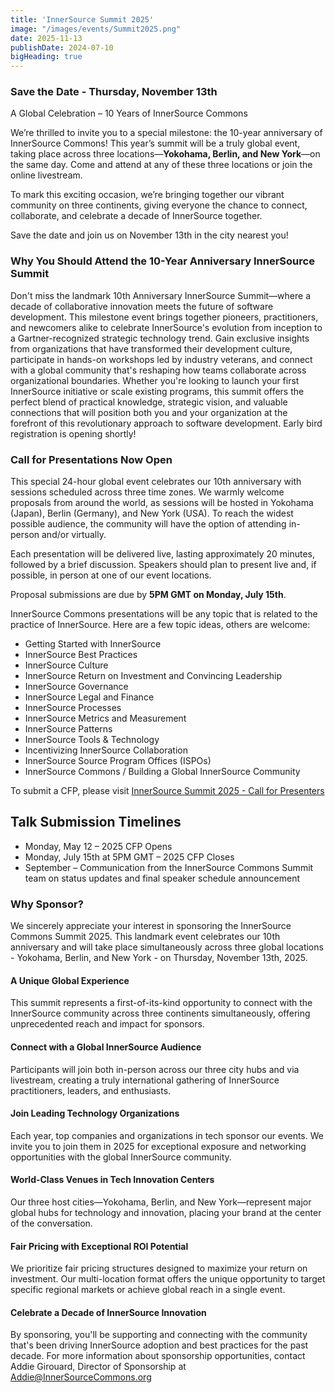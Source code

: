 ```yaml
---
title: 'InnerSource Summit 2025'
image: "/images/events/Summit2025.png"
date: 2025-11-13
publishDate: 2024-07-10
bigHeading: true
---
```

### Save the Date - Thursday, November 13th
A Global Celebration – 10 Years of InnerSource Commons

We’re thrilled to invite you to a special milestone: the 10-year anniversary of InnerSource Commons! This year’s summit will be a truly global event, taking place across three locations—**Yokohama, Berlin, and New York**—on the same day.
Come and attend at any of these three locations or join the online livestream.

To mark this exciting occasion, we’re bringing together our vibrant community on three continents, giving everyone the chance to connect, collaborate, and celebrate a decade of InnerSource together.

Save the date and join us on November 13th in the city nearest you!

### Why You Should Attend the 10-Year Anniversary InnerSource Summit
Don't miss the landmark 10th Anniversary InnerSource Summit—where a decade of collaborative innovation meets the future of software development. This milestone event brings together pioneers, practitioners, and newcomers alike to celebrate InnerSource's evolution from inception to a Gartner-recognized strategic technology trend. Gain exclusive insights from organizations that have transformed their development culture, participate in hands-on workshops led by industry veterans, and connect with a global community that's reshaping how teams collaborate across organizational boundaries. Whether you're looking to launch your first InnerSource initiative or scale existing programs, this summit offers the perfect blend of practical knowledge, strategic vision, and valuable connections that will position both you and your organization at the forefront of this revolutionary approach to software development. Early bird registration is opening shortly!

### Call for Presentations Now Open

This special 24-hour global event celebrates our 10th anniversary with sessions scheduled across three time zones. We warmly welcome proposals from around the world, as sessions will be hosted in Yokohama (Japan), Berlin (Germany), and New York (USA). To reach the widest possible audience, the community will have the option of attending in-person and/or virtually.

Each presentation will be delivered live, lasting approximately 20 minutes, followed by a brief discussion. Speakers should plan to present live and, if possible, in person at one of our event locations.

Proposal submissions are due by **5PM GMT on Monday, July 15th**.

InnerSource Commons presentations will be any topic that is related to the practice of InnerSource. Here are a few topic ideas, others are welcome:

* Getting Started with InnerSource
* InnerSource Best Practices
* InnerSource Culture
* InnerSource Return on Investment and Convincing Leadership
* InnerSource Governance
* InnerSource Legal and Finance
* InnerSource Processes
* InnerSource Metrics and Measurement
* InnerSource Patterns
* InnerSource Tools & Technology
* Incentivizing InnerSource Collaboration
* InnerSource Source Program Offices (ISPOs)
* InnerSource Commons / Building a Global InnerSource Community


To submit a CFP, please visit [InnerSource Summit 2025 - Call for Presenters](https://docs.google.com/forms/d/e/1FAIpQLSfWKkRDWIYN8eTOMlxONZp23-_i9nnAfqSJm26QCdzS5NtO9w/viewform)

## Talk Submission Timelines
* Monday, May 12 – 2025 CFP Opens
* Monday, July 15th at 5PM GMT – 2025 CFP Closes
* September – Communication from the InnerSource Commons Summit team on status updates and final speaker schedule announcement
  
### Why Sponsor?
We sincerely appreciate your interest in sponsoring the InnerSource Commons Summit 2025. This landmark event celebrates our 10th anniversary and will take place simultaneously across three global locations - Yokohama, Berlin, and New York - on Thursday, November 13th, 2025.

#### A Unique Global Experience
This summit represents a first-of-its-kind opportunity to connect with the InnerSource community across three continents simultaneously, offering unprecedented reach and impact for sponsors.

#### Connect with a Global InnerSource Audience
Participants will join both in-person across our three city hubs and via livestream, creating a truly international gathering of InnerSource practitioners, leaders, and enthusiasts.

#### Join Leading Technology Organizations
Each year, top companies and organizations in tech sponsor our events. We invite you to join them in 2025 for exceptional exposure and networking opportunities with the global InnerSource community.

#### World-Class Venues in Tech Innovation Centers
Our three host cities—Yokohama, Berlin, and New York—represent major global hubs for technology and innovation, placing your brand at the center of the conversation.

#### Fair Pricing with Exceptional ROI Potential
We prioritize fair pricing structures designed to maximize your return on investment. Our multi-location format offers the unique opportunity to target specific regional markets or achieve global reach in a single event.

#### Celebrate a Decade of InnerSource Innovation
By sponsoring, you'll be supporting and connecting with the community that's been driving InnerSource adoption and best practices for the past decade.
For more information about sponsorship opportunities, contact Addie Girouard, Director of Sponsorship at [Addie@InnerSourceCommons.org](mailto:Addie@InnerSourceCommons.org)

